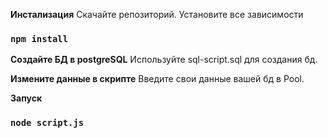 **Инстализация**
Скачайте репозиторий.
Установите все зависимости
### `npm install`

**Создайте БД в postgreSQL**
Используйте sql-script.sql для создания бд.

**Измените данные в скрипте**
Введите свои данные вашей бд в Pool.

**Запуск**
### `node script.js`